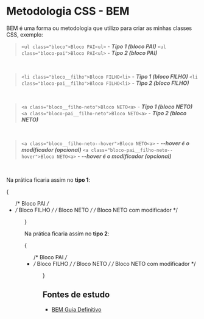 # Metodologia CSS - BEM
BEM é uma forma ou metodologia que utilizo para criar as minhas classes CSS, exemplo:

> ``<ul class="bloco">Bloco PAI<ul>``       - **_Tipo 1 (bloco PAI)_**
> ``<ul class="bloco-pai">Bloco PAI<ul>``   - **_Tipo 2 (bloco PAI)_**

<br>

> ``<li class="bloco__filho">Bloco FILHO<li>``        - **_Tipo 1 (bloco FILHO)_**
> ``<li class="bloco-pai__filho">Bloco FILHO<li>``    - **_Tipo 2 (bloco FILHO)_**

<br>

> ``<a class="bloco__filho-neto">Bloco NETO<a>``      - **_Tipo 1 (bloco NETO)_**
> ``<a class="bloco-pai__filho-neto">Bloco NETO<a>``  - **_Tipo 2 (bloco NETO)_**

<br>

> ``<a class="bloco__filho-neto--hover">Bloco NETO<a>``      - **_--hover é o modificador (opcional)_**
> ``<a class="bloco-pai__filho-neto--hover">Bloco NETO<a>``  - **_--hover é o modificador (opcional)_**

<br>

Na prática ficaria assim no **tipo 1**:

  {
    <ul class="bloco"> /* Bloco PAI */
      <li class="bloco__filho"> /* Bloco FILHO */
        <a class="bloco__filho-neto"></a> /* Bloco NETO */
        <a class="bloco__filho-neto--nomedomodificador"></a> /* Bloco NETO com modificador */
      </li> 
    <ul>
  }

Na prática ficaria assim no **tipo 2**:

  {
    <ul class="bloco-pai"> /* Bloco PAI */
      <li class="bloco-pai__filho"> /* Bloco FILHO */
        <a class="bloco-pai__filho-neto"></a> /* Bloco NETO */
        <a class="bloco-pai__filho-neto--nomedomodificador"></a> /* Bloco NETO com modificador */
      </li> 
    <ul>
  }

## Fontes de estudo
- [BEM Guia Definitivo](https://desenvolvimentoparaweb.com/css/bem/)
